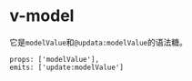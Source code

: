 # v-model
它是`modelValue`和`@updata:modelValue`的语法糖。  
```vue
props: ['modelValue'],
emits: ['update:modelValue']
```




